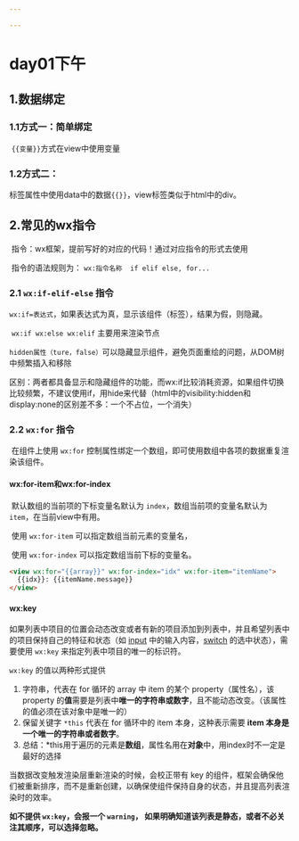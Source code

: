 ```yaml
---

---
```


# day01下午

## 1.数据绑定

### 		1.1方式一：简单绑定

​			`{{变量}}`方式在view中使用变量

### 		1.2方式二：

​			标签属性中使用data中的数据`{{}}`，view标签类似于html中的div。

## 2.常见的wx指令

​		指令：wx框架，提前写好的对应的代码！通过对应指令的形式去使用

​		指令的语法规则为： `wx:指令名称  if elif else, for...`

### 		2.1 `wx:if-elif-else` 指令

​		`wx:if=表达式`，如果表达式为真，显示该组件（标签），结果为假，则隐藏。

​		`wx:if wx:else wx:elif` 主要用来渲染节点

​		`hidden属性（ture，false）`可以隐藏显示组件，避免页面重绘的问题，从DOM树中频繁插入和移除

​		区别：两者都具备显示和隐藏组件的功能，而wx:if比较消耗资源，如果组件切换比较频繁，不建议使用if，用hide来代替（html中的visibility:hidden和display:none的区别差不多：一个不占位，一个消失）

### 		2.2 `wx:for` 指令

​		在组件上使用 `wx:for` 控制属性绑定一个数组，即可使用数组中各项的数据重复渲染该组件。

#### wx:for-item和wx:for-index

​		默认数组的当前项的下标变量名默认为 `index`，数组当前项的变量名默认为 `item`，在当前view中有用。

​		使用 `wx:for-item` 可以指定数组当前元素的变量名，

​		使用 `wx:for-index` 可以指定数组当前下标的变量名。

```html
<view wx:for="{{array}}" wx:for-index="idx" wx:for-item="itemName">
  {{idx}}: {{itemName.message}}
</view>
```

#### wx:key

如果列表中项目的位置会动态改变或者有新的项目添加到列表中，并且希望列表中的项目保持自己的特征和状态（如 [input](https://developers.weixin.qq.com/miniprogram/dev/component/input.html) 中的输入内容，[switch](https://developers.weixin.qq.com/miniprogram/dev/component/switch.html) 的选中状态），需要使用 `wx:key` 来指定列表中项目的唯一的标识符。

`wx:key` 的值以两种形式提供

1. 字符串，代表在 for 循环的 array 中 item 的某个 property（属性名），该 property 的**值**需要是列表中**唯一的字符串或数字**，且不能动态改变。（该属性的值必须在该对象中是唯一的）
2. 保留关键字 `*this` 代表在 for 循环中的 item 本身，这种表示需要 **item 本身是一个唯一的字符串或者数字**。
3. 总结：*this用于遍历的元素是**数组**，属性名用在**对象**中，用index时不一定是最好的选择

当数据改变触发渲染层重新渲染的时候，会校正带有 key 的组件，框架会确保他们被重新排序，而不是重新创建，以确保使组件保持自身的状态，并且提高列表渲染时的效率。

**如不提供 `wx:key`，会报一个 `warning`， 如果明确知道该列表是静态，或者不必关注其顺序，可以选择忽略。**
